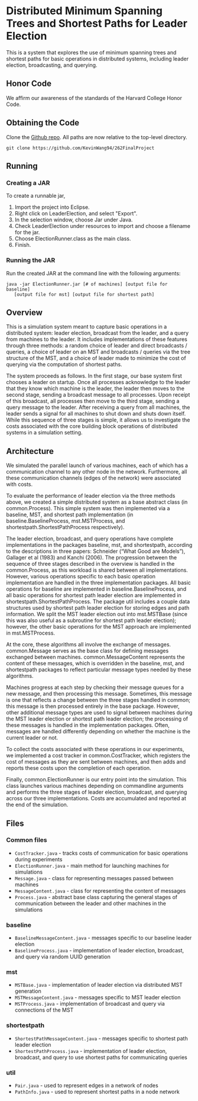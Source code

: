 # Distributed Minimum Spanning Trees and Shortest Paths for Leader Election

This is a system that explores the use of minimum spanning trees and shortest
paths for basic operations in distributed systems, including leader election,
broadcasting, and querying.

## Honor Code
We affirm our awareness of the standards of the Harvard College Honor Code.

## Obtaining the Code

Clone the [Github repo](https://github.com/KevinWang94/262FinalProject).
All paths are now relative to the top-level directory.
``` 
git clone https://github.com/KevinWang94/262FinalProject
```


## Running

### Creating a JAR

To create a runnable jar, 
1. Import the project into Eclipse.
2. Right click on LeaderElection, and select "Export".
3. In the selection window, choose Jar under Java.
4. Check LeaderElection under resources to import and choose a filename
   for the jar.
5. Choose ElectionRunner.class as the main class.
6. Finish.

### Running the JAR

Run the created JAR at the command line with the following arguments:

```
java -jar ElectionRunner.jar [# of machines] [output file for baseline] 
   [output file for mst] [output file for shortest path]
```

## Overview

This is a simulation system meant to capture basic operations in a distributed
system: leader election, broadcast from the leader, and a query from machines
to the leader. It includes implementations of these features through three methods:
a random choice of leader and direct broadcasts / queries, a choice of leader on
an MST and broadcasts / queries via the tree structure of the MST, and a choice
of leader made to minimize the cost of querying via the computation of shortest paths.

The system proceeds as follows. In the first stage, our base system first
chooses a leader on startup. Once all processes acknowledge to the leader that
they know which machine is the leader, the leader then moves to the second
stage, sending a broadcast message to all processes. Upon receipt of this
broadcast, all processes then move to the third stage, sending a query message 
to the leader. After receiving a query from all machines, the leader sends a 
signal for all machines to shut down and shuts down itself. While this sequence 
of three stages is simple, it allows us to investigate the costs associated with 
the core building block operations of distributed systems in a simulation setting.

## Architecture

We simulated the parallel launch of various machines, each of which has a communication 
channel to any other node in the network. Furthermore, all these communication channels 
(edges of the network) were associated with costs. 

To evaluate the performance of leader election via the three methods above, we created a 
simple distributed system as a base abstract class (in common.Process). This simple 
system was then implemented via a baseline, MST, and shortest path implementation 
(in baseline.BaselineProcess, mst.MSTProcess, and shortestpath.ShortestPathProcess 
respectively). 

The leader election, broadcast, and query operations have complete implementations 
in the packages baseline, mst, and shortestpath, according to the descriptions in 
three papers: Schneider (“What Good are Models”), Gallager et al (1983) and Kanchi (2006).
The progression between the sequence of three stages described in the overview is 
handled in the common.Process, as this workload is shared between all implementations.
However, various operations specific to each basic operation implementation are 
handled in the three implementation packages. All basic operations for baseline 
are implemented in baseline.BaselineProcess, and all basic operations for shortest 
path leader election are implemented in shortestpath.ShortestPathProcess. 
The package util includes a couple data structures used by shortest path leader 
election for storing edges and path information. We split the MST leader election 
out into mst.MSTBase (since this was also useful as a subroutine for shortest path
leader election); however, the other basic operations for the MST approach are 
implemented in mst.MSTProcess.

At the core, these algorithms all involve the exchange of messages. common.Message 
serves as the base class for defining messages exchanged between machines. 
common.MessageContent represents the content of these messages, which is overridden 
in the baseline, mst, and shortestpath packages to reflect particular message 
types needed by these algorithms. 

Machines progress at each step by checking their message queues for a new message, 
and then processing this message. Sometimes, this message is one that reflects a 
change between the three stages handled in common; this message is then processed 
entirely in the base package. However, other additional message types are used to 
signal between machines during the MST leader election or shortest path leader 
election; the processing of these messages is handled in the implementation 
packages. Often, messages are handled differently depending on whether the machine 
is the current leader or not.

To collect the costs associated with these operations in our experiments, we 
implemented a cost tracker in common.CostTracker, which registers the cost of 
messages as they are sent between machines, and then adds and reports these costs 
upon the completion of each operation. 

Finally, common.ElectionRunner is our entry point into the simulation. This class 
launches various machines depending on commandline arguments and performs the three
stages of leader election, broadcast, and querying across our three implementations.
Costs are accumulated and reported at the end of the simulation.

## Files

### Common files
* `CostTracker.java` - tracks costs of communication for basic operations during 
experiments
* `ElectionRunner.java` - main method for launching machines for simulations
* `Message.java` - class for representing messages passed between machines
* `MessageContent.java` - class for representing the content of messages
* `Process.java` - abstract base class capturing the general stages of communication 
between the leader and other machines in the simulations

### baseline
* `BaselineMessageContent.java` - messages specific to our baseline leader election 
* `BaselineProcess.java` - implementation of leader election, broadcast, and query 
via random UUID generation

### mst
* `MSTBase.java` - implementation of leader election via distributed MST generation
* `MSTMessageContent.java` - messages specific to MST leader election
* `MSTProcess.java` - implementation of broadcast and query via connections of the MST

### shortestpath
* `ShortestPathMessageContent.java` - messages specific to shortest path leader election
* `ShortestPathProcess.java` - implementation of leader election, broadcast, and query 
to use shortest paths for communicating queries

### util
* `Pair.java` - used to represent edges in a network of nodes
* `PathInfo.java` - used to represent shortest paths in a node network
